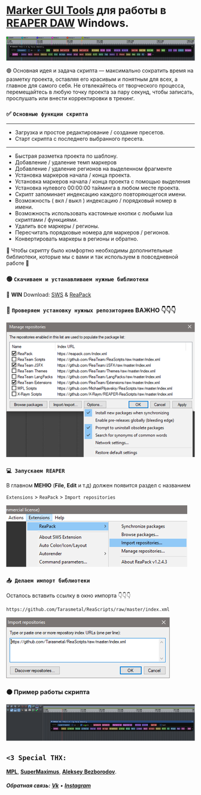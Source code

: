[comment]: <> ([Marker GUI Tools]&#40;https://github.com/Tarasmetal/ReaScripts/raw/master/GUI%20Tools&#41; создан для работы в [REAPER DAW]&#40;https://www.reaper.fm/download.php&#41; WIN & OSX.)
[Marker GUI Tools](https://github.com/Tarasmetal/ReaScripts/raw/master/GUI%20Tools) для работы в [REAPER DAW](https://www.reaper.fm/download.php) Windows.
======

[![Marker GUI Tools Demo](img/Screenshot1.png)](img/Screenshot1.png)

🟢 Основная идея и задача скрипта — максимально сократить время на разметку проекта, оставляя его красивым и понятным для всех, а главное для самого себя.
Не отвлекайтесь от творческого процесса, перемещайтесь в любую точку проекта за пару секунд, чтобы записать, прослушать или внести корректировки в трекинг.


### ✅ **`Основные функции скрипта`**

- ---
- Загрузка и простое редактирование / создание пресетов.
- Старт скрипта с последнего выбранного пресета.
- ---
- Быстрая разметка проекта по шаблону.
- Добавление / удаление темп маркеров
- Добавление / удаление регионов на выделенном фрагменте
- Установка маркеров начала / конца проекта.
- Установка маркеров начала / конца проекта с помощью выделения 
- Установка нулевого 00:00:00 тайминга в любом месте проекта.
- Скрипт запоминает индексацию каждого повторяющегося имени.
- Возможность ( вкл / выкл ) индексацию / порядковый номер в имени.
- Возможность использовать кастомные кнопки с любыми lua скриптами / функциями.
- Удалить все маркеры / регионы.
- Пересчитать порядковые номера для маркеров / регионов.
- Конвертировать маркеры в регионы и обратно.

🔴     Чтобы скрипту было комфортно необходимы дополнительные библиотеки,
которые мы с вами и так используем в повседневной работе 🤝

### 🟢 **`Скачиваем и устанавливаем нужные библиотеки`**

📩 **WIN** Download: [SWS](https://sws-extension.org/) & [ReaPack](https://reapack.com/)

### 👀 **`Проверяем установку нужных репозиториев`** ВАЖНО 👇👇👇


[![GUI Tools Check](img/repo.png)](img/repo.png)

### `💻 Запускаем REAPER`

В главном **МЕНЮ** (**File**, **Edit** и т.д) должен появится раздел с названием

`Extensions` > `ReaPack` > `Import repositories`


[![Screenshot](img/repo_menu.png)](img/repo_menu.png)

### `📤 Делаем импорт библиотеки`

Осталось вставить ссылку в окно импорта 👇👇👇

    https://github.com/Tarasmetal/ReaScripts/raw/master/index.xml

[![Screenshot](img/repo_import.png)](img/repo_import.png)

### 🟠 **Пример работы скрипта**
[![Marker GUI Tools Demo](img/trs_MarkerTools_demo.gif)](img/trs_MarkerTools_demo.gif)
## `<3 Special THX:`

[**MPL**](https://vk.com/michael_pilyavskiy), [**SuperMaximus**](https://vk.com/maxsalkov), [**Aleksey** **Bezborodov**](https://vk.com/epitaph666).

###### **Обратная связь:** **[Vk](http://vk.com/tarasmetal)** • [**Instagram**](http://instagram.com/Tarasmetal)


